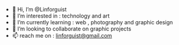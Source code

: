 - 👋 Hi, I’m @Linforguist
- 👀 I’m interested in : technology and art
- 🌱 I’m currently learning : web , photography and graphic design
- 💞️ I’m looking to collaborate on graphic projects
- 📫 reach me on : linforguist@gmail.com

<!---
Linforguist/Linforguist is a ✨ special ✨ repository because its `README.md` (this file) appears on your GitHub profile.
You can click the Preview link to take a look at your changes.
--->
